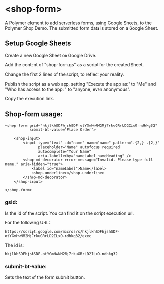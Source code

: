 # \<shop-form\>

A Polymer element to add serverless forms, using Google Sheets, to the Polymer Shop Demo.
The submitted form data is stored on a Google Sheet.

## Setup Google Sheets

Create a new Google Sheet on Google Drive.

Add the content of "shop-form.gs" as a script for the created Sheet.

Change the first 2 lines of the script, to reflect your reality.

Publish the script as a web app, setting "Execute the app as:" to "Me" and "Who has access to the app:
" to "anyone, even anonymous".

Copy the execution link.

## Shop-form usage:

```
<shop-form gsid="hkjlkhSDFhjshSDF-otYGmHwNM2Mj7rkuGRrLD2ILxO-ndhkg32"
           submit-bt-value="Place Order">
           
    <shop-input>
        <input type="text" id="name" name="name" pattern=".{2,} .{2,}"
               placeholder="Name" autofocus required
               autocomplete="Your Name"
               aria-labelledby="nameLabel nameHeading" />
        <shop-md-decorator error-message="Invalid. Please type full name." aria-hidden="true">
            <label id="nameLabel">Name</label>
            <shop-underline></shop-underline>
        </shop-md-decorator>
    </shop-input>
           
</shop-form>
```

### gsid:

Is the id of the script. You can find it on the script execution url.

For the following URL:

```
https://script.google.com/macros/s/hkjlkhSDFhjshSDF-otYGmHwNM2Mj7rkuGRrLD2ILxO-ndhkg32/exec
```

The id is:
```
hkjlkhSDFhjshSDF-otYGmHwNM2Mj7rkuGRrLD2ILxO-ndhkg32
```

### submit-bt-value:
Sets the text of the form submit button.